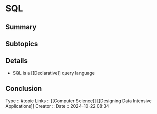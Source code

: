 # SQL

## Summary

## Subtopics

## Details

- SQL is a [[Declarative]] query language

## Conclusion


Type :: #topic
Links :: [[Computer Science]] [[Designing Data Intensive Applications]]
Creator ::
Date ::  2024-10-22 08:34